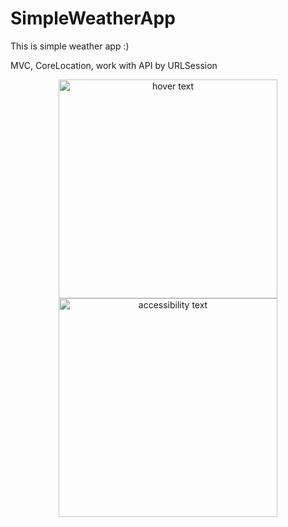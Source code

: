 # SimpleWeatherApp

This is simple weather app :)

MVC, CoreLocation, work with API by URLSession

<p align="center">
  <img src=https://user-images.githubusercontent.com/74005578/105822445-22b2a700-5fcd-11eb-8f8b-46911b2fbab2.png" width="350" title="hover text">
  <img src="your_relative_path_here_number_2_large_name" width="350" alt="accessibility text">
</p>


